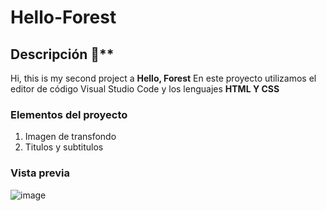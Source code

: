 # Hello-Forest
## Descripción 👀**
Hi, this is my second project  a **Hello, Forest** 
En este proyecto utilizamos el editor de código Visual Studio Code y los lenguajes **HTML Y CSS**
### Elementos del proyecto
<ol>
  <li>Imagen de transfondo</li>
  <li>Titulos y subtitulos </li>
</ol>

### Vista previa 
![image](https://github.com/EsmeSahe/Hello-Forest/assets/151804210/adc06987-f710-43c3-9edd-bb685aa37172)


